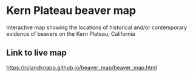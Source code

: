 # Kern Plateau beaver map
Interactive map showing the locations of historical and/or contemporary evidence of beavers on the Kern Plateau, California

## Link to live map
<https://rolandknapp.github.io/beaver_map/beaver_map.html>
